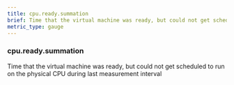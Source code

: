 ```yaml
---
title: cpu.ready.summation
brief: Time that the virtual machine was ready, but could not get scheduled to run on the physical CPU during last measurement interval
metric_type: gauge
---
```

### cpu.ready.summation

Time that the virtual machine was ready, but could not get scheduled to run on the physical CPU during last measurement interval